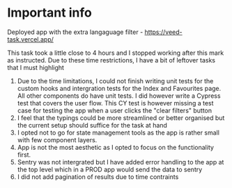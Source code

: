 # Important info

Deployed app with the extra langaguage filter - https://veed-task.vercel.app/

This task took a little close to 4 hours and I stopped working after this mark as instructed. Due to these time restrictions, I have a bit of leftover tasks that I must highlight

1. Due to the time limitations, I could not finish writing unit tests for the custom hooks and intergration tests for the Index and Favourites page. All other components do have unit tests. I did however write a Cypress test that covers the user flow. This CY test is however missing a test case for testing the app when a user clicks the "clear filters" button
2. I feel that the typings could be more streamlined or better organised but the current setup should suffice for the task at hand
3. I opted not to go for state management tools as the app is rather small with few component layers.
4. App is not the most aesthetic as I opted to focus on the functionality first.
5. Sentry was not intergrated but I have added error handling to the app at the top level which in a PROD app would send the data to sentry
6. I did not add pagination of results due to time contraints
